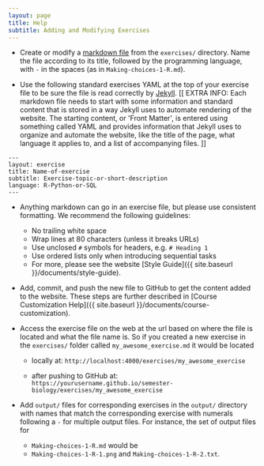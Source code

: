 ```yaml
---
layout: page
title: Help
subtitle: Adding and Modifying Exercises
---
```


- Create or modify a [markdown file](http://daringfireball.net/projects/markdown/basics) from the `exercises/` directory. Name the file according to its title, followed by the programming language, with `-` in the spaces (as in `Making-choices-1-R.md`).

- Use the following standard exercises YAML at the top of your exercise file to 
be sure the file is read correctly by [Jekyll](http://jekyllrb.com/). [[ EXTRA INFO: Each markdown file needs to start with some information and standard content that is stored in a way Jekyll uses to automate rendering of the website. The starting content, or 'Front Matter', is entered using something called YAML and provides information that Jekyll uses to organize and automate the website, like the title of the page, what language it applies to, and a list of accompanying files. ]]

```
---
layout: exercise
title: Name-of-exercise
subtitle: Exercise-topic-or-short-description
language: R-Python-or-SQL
---
```

- Anything markdown can go in an exercise file, but please use consistent formatting. We recommend the following guidelines:
   * No trailing white space
   * Wrap lines at 80 characters (unless it breaks URLs)
   * Use unclosed `#` symbols for headers, e.g. ```# Heading 1```
   * Use ordered lists only when introducing sequential tasks
   * For more, please see the website [Style Guide]({{ site.baseurl }}/documents/style-guide).

- Add, commit, and push the new file to GitHub to get the content added to the website. These steps are further described in [Course Customization Help]({{ site.baseurl }}/documents/course-customization).

- Access the exercise file on the web at the url based on where the file is 
located and what the file name is. So if you created a new exercise in the `exercises/` folder called `my_awesome_exercise.md` it would be located

   - locally at: `http://localhost:4000/exercises/my_awesome_exercise`

   - after pushing to GitHub at:
`https://yourusername.github.io/semester-biology/exercises/my_awesome_exercise`

- Add `output/` files for corresponding exercises in the `output/` directory with names that match the corresponding exercise with numerals following a `-` for multiple output files. For instance, the set of output files for 
   - `Making-choices-1-R.md` would be 
   - `Making-choices-1-R-1.png` and `Making-choices-1-R-2.txt`.